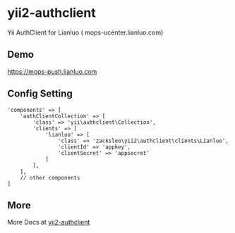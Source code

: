 # yii2-authclient
Yii AuthClient for Lianluo ( mops-ucenter.lianluo.com)

## Demo
https://mops-push.lianluo.com

## Config Setting

```
'components' => [
    'authClientCollection' => [
        'class' => 'yii\authclient\Collection',
        'clients' => [
            'lianluo' => [
                'class' => 'zacksleo\yii2\authclient\clients\Lianluo',
                'clientId' => 'appkey',
                'clientSecret' => 'appsecret'
            ]
        ],
    ],
    // other components
]
```

## More

More Docs at [yii2-authclient](https://github.com/yiisoft/yii2-authclient/tree/master/docs)